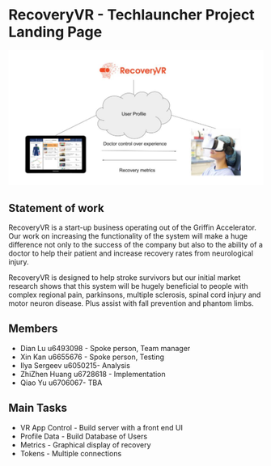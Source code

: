 # RecoveryVR - Techlauncher Project Landing Page
![image](https://github.com/cc33qq/recoveryVR/blob/master/head-pic.PNG)
## Statement of work
RecoveryVR is a start-up business operating out of the Griffin Accelerator. Our work on increasing the functionality of the system will make a huge difference not only to the success of the company but also to the ability of a doctor to help their patient and increase recovery rates from neurological injury. 

RecoveryVR is designed to help stroke survivors but our initial market research shows that this system will be hugely beneficial to people with complex regional pain, parkinsons, multiple sclerosis, spinal cord injury and motor neuron disease. Plus assist with fall prevention and phantom limbs. 
## Members
- Dian Lu u6493098 - Spoke person, Team manager
- Xin Kan u6655676 - Spoke person, Testing
- Ilya Sergeev u6050215- Analysis
- ZhiZhen Huang u6728618 - Implementation
- Qiao Yu u6706067- TBA
## Main Tasks
- VR App Control - Build server with a front end UI
- Profile Data - Build Database of Users
- Metrics - Graphical display of recovery
- Tokens - Multiple connections


